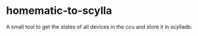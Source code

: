 # homematic-to-scylla
A small tool to get the states of all devices in the ccu and store it in scylladb.
